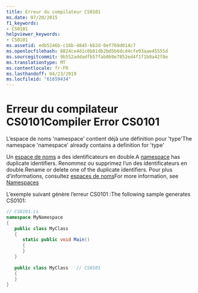 ```yaml
---
title: Erreur du compilateur CS0101
ms.date: 07/20/2015
f1_keywords:
- CS0101
helpviewer_keywords:
- CS0101
ms.assetid: edb5246b-c16b-4845-bb2d-0ef769d014c7
ms.openlocfilehash: 8824ce4d1c0b81db2bd5b6dcd4cfe93aae45555d
ms.sourcegitcommit: 9b552addadfb57fab0b9e7852ed4f1f1b8a42f8e
ms.translationtype: MT
ms.contentlocale: fr-FR
ms.lasthandoff: 04/23/2019
ms.locfileid: "61659434"
---
```

# <a name="compiler-error-cs0101"></a><span data-ttu-id="0facf-102">Erreur du compilateur CS0101</span><span class="sxs-lookup"><span data-stu-id="0facf-102">Compiler Error CS0101</span></span>
<span data-ttu-id="0facf-103">L’espace de noms 'namespace' contient déjà une définition pour 'type'</span><span class="sxs-lookup"><span data-stu-id="0facf-103">The namespace 'namespace' already contains a definition for 'type'</span></span>  
  
 <span data-ttu-id="0facf-104">Un [espace de noms](../../csharp/language-reference/keywords/namespace.md) a des identificateurs en double.</span><span class="sxs-lookup"><span data-stu-id="0facf-104">A [namespace](../../csharp/language-reference/keywords/namespace.md) has duplicate identifiers.</span></span> <span data-ttu-id="0facf-105">Renommez ou supprimez l’un des identificateurs en double.</span><span class="sxs-lookup"><span data-stu-id="0facf-105">Rename or delete one of the duplicate identifiers.</span></span> <span data-ttu-id="0facf-106">Pour plus d’informations, consultez [espaces de noms](../../csharp/programming-guide/namespaces/index.md)</span><span class="sxs-lookup"><span data-stu-id="0facf-106">For more information, see [Namespaces](../../csharp/programming-guide/namespaces/index.md)</span></span>  
  
 <span data-ttu-id="0facf-107">L’exemple suivant génère l’erreur CS0101 :</span><span class="sxs-lookup"><span data-stu-id="0facf-107">The following sample generates CS0101:</span></span>  
  
```csharp  
// CS0101.cs  
namespace MyNamespace  
{  
   public class MyClass  
   {  
      static public void Main()  
      {  
      }  
   }  
  
   public class MyClass   // CS0101  
   {  
   }  
}  
```
